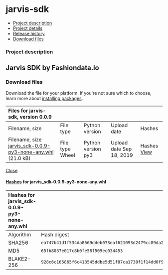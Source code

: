 # jarvis-sdk

* [ Project description](jarvis-sdk-16.md#description)
* [ Project details](jarvis-sdk-16.md#data)
* [ Release history](jarvis-sdk-16.md#history)
* [ Download files](jarvis-sdk-16.md#files)

### Project description

## Jarvis SDK by Fashiondata.io

### Download files

Download the file for your platform. If you're not sure which to choose, learn more about [installing packages](https://packaging.python.org/installing/).

| Files for jarvis-sdk, version 0.0.9 |  |  |  |  |
| :--- | :--- | :--- | :--- | :--- |
| Filename, size | File type | Python version | Upload date | Hashes |
|  Filename, size [jarvis\_sdk-0.0.9-py3-none-any.whl](https://files.pythonhosted.org/packages/92/8c/6c165865f6c413545ddbe5d51f87ca1730f1f14dd0f97081e200f809cc22/jarvis_sdk-0.0.9-py3-none-any.whl) \(21.0 kB\) |  File type Wheel |  Python version py3 |  Upload date Sep 18, 2019 |  Hashes [View](jarvis-sdk-16.md#copy-hash-modal-33182c6d-ac0d-4b49-86b0-a6a5daac0cc8) |

[ Close](jarvis-sdk-16.md#modal-close)

####  [Hashes](https://pip.pypa.io/en/stable/reference/pip_install/#hash-checking-mode) for jarvis\_sdk-0.0.9-py3-none-any.whl

| Hashes for jarvis\_sdk-0.0.9-py3-none-any.whl |  |  |
| :--- | :--- | :--- |
| Algorithm | Hash digest |  |
| SHA256 | `ea747b41d1f534da8569ddeb073eaf621093d2479cc89da2a2186188d1329ebc` |  |
| MD5 | `65fb8037e017c8b0fe58f509ec034453` |  |
| BLAKE2-256 | `928c6c165865f6c413545ddbe5d51f87ca1730f1f14dd0f97081e200f809cc22` |  |

